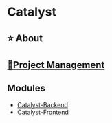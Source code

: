 # Catalyst
## ⭐ About
## [🚀Project Management](https://github.com/users/scotth82/projects/1)
## Modules
- [Catalyst-Backend](https://github.com/scotth82/catalyst-backend)
- [Catalyst-Frontend](https://github.com/scotth82/catalyst-frontend)
